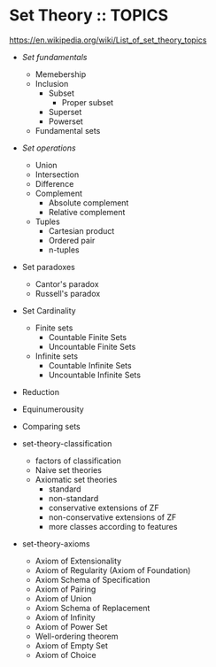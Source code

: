 # Set Theory :: TOPICS

https://en.wikipedia.org/wiki/List_of_set_theory_topics


- *Set fundamentals*
  - Memebership
  - Inclusion
    - Subset
      - Proper subset
    - Superset
    - Powerset
  - Fundamental sets
- *Set operations*
    - Union
    - Intersection
    - Difference
    - Complement
      - Absolute complement
      - Relative complement
  - Tuples
    - Cartesian product
    - Ordered pair
    - n-tuples
- Set paradoxes
  - Cantor's paradox
  - Russell's paradox
- Set Cardinality
  - Finite sets
    - Countable Finite Sets
    - Uncountable Finite Sets
  - Infinite sets
    - Countable Infinite Sets
    - Uncountable Infinite Sets
- Reduction
- Equinumerousity
- Comparing sets

- set-theory-classification
  - factors of classification
  - Naive set theories
  - Axiomatic set theories
    - standard
    - non-standard
    - conservative extensions of ZF
    - non-conservative extensions of ZF
    - more classes according to features

- set-theory-axioms
  - Axiom of Extensionality
  - Axiom of Regularity (Axiom of Foundation)
  - Axiom Schema of Specification
  - Axiom of Pairing
  - Axiom of Union
  - Axiom Schema of Replacement
  - Axiom of Infinity
  - Axiom of Power Set
  - Well-ordering theorem
  - Axiom of Empty Set
  - Axiom of Choice
